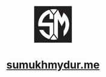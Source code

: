 <div align="center">
  <img alt="Logo" src="./assets/images/favicon.jpg" width="100" />
</div>

<h1 align="center">
  <a target="_blank" href="https://sumukh-m.github.io/">sumukhmydur.me</a>
</h1>
